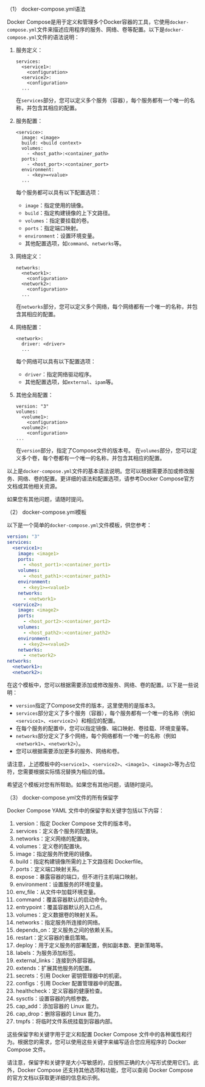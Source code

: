 （1）
docker-compose.yml语法

Docker Compose是用于定义和管理多个Docker容器的工具，它使用`docker-compose.yml`文件来描述应用程序的服务、网络、卷等配置。以下是`docker-compose.yml`文件的语法说明：

1. 服务定义：
   ```
   services:
     <service1>:
       <configuration>
     <service2>:
       <configuration>
     ...
   ```
   在`services`部分，您可以定义多个服务（容器），每个服务都有一个唯一的名称，并包含其相应的配置。

2. 服务配置：
   ```
   <service>:
     image: <image>
     build: <build context>
     volumes: 
       - <host_path>:<container_path>
     ports:
       - <host_port>:<container_port>
     environment:
       - <key>=<value>
     ...
   ```
   每个服务都可以具有以下配置选项：
   - `image`：指定使用的镜像。
   - `build`：指定构建镜像的上下文路径。
   - `volumes`：指定要挂载的卷。
   - `ports`：指定端口映射。
   - `environment`：设置环境变量。
   - 其他配置选项，如`command`、`networks`等。

3. 网络定义：
   ```
   networks:
     <network1>:
       <configuration>
     <network2>:
       <configuration>
     ...
   ```
   在`networks`部分，您可以定义多个网络，每个网络都有一个唯一的名称，并包含其相应的配置。

4. 网络配置：
   ```
   <network>:
     driver: <driver>
     ...
   ```
   每个网络可以具有以下配置选项：
   - `driver`：指定网络驱动程序。
   - 其他配置选项，如`external`、`ipam`等。

5. 其他全局配置：
   ```
   version: "3"
   volumes:
     <volume1>:
       <configuration>
     <volume2>:
       <configuration>
   ...
   ```
   在`version`部分，指定了Compose文件的版本号。
   在`volumes`部分，您可以定义多个卷，每个卷都有一个唯一的名称，并包含其相应的配置。

以上是`docker-compose.yml`文件的基本语法说明。您可以根据需要添加或修改服务、网络、卷的配置。更详细的语法和配置选项，请参考Docker Compose官方文档或其他相关资源。

如果您有其他问题，请随时提问。

（2）
docker-compose.yml模板

以下是一个简单的`docker-compose.yml`文件模板，供您参考：

```yaml
version: "3"
services:
  <service1>:
    image: <image1>
    ports:
      - <host_port1>:<container_port1>
    volumes:
      - <host_path1>:<container_path1>
    environment:
      - <key1>=<value1>
    networks:
      - <network1>
  <service2>:
    image: <image2>
    ports:
      - <host_port2>:<container_port2>
    volumes:
      - <host_path2>:<container_path2>
    environment:
      - <key2>=<value2>
    networks:
      - <network2>
networks:
  <network1>:
  <network2>:
```

在这个模板中，您可以根据需要添加或修改服务、网络、卷的配置。以下是一些说明：

- `version`指定了Compose文件的版本，这里使用的是版本3。
- `services`部分定义了多个服务（容器），每个服务都有一个唯一的名称（例如`<service1>`、`<service2>`）和相应的配置。
- 在每个服务的配置中，您可以指定镜像、端口映射、卷挂载、环境变量等。
- `networks`部分定义了多个网络，每个网络都有一个唯一的名称（例如`<network1>`、`<network2>`）。
- 您可以根据需要添加更多的服务、网络和卷。

请注意，上述模板中的`<service1>`、`<service2>`、`<image1>`、`<image2>`等为占位符，您需要根据实际情况替换为相应的值。

希望这个模板对您有所帮助。如果您有其他问题，请随时提问。


（3）
docker-compose.yml文件的所有保留字

Docker Compose YAML 文件中的保留字和关键字包括以下内容：
1. version：指定 Docker Compose 文件的版本号。
2. services：定义各个服务的配置块。
3. networks：定义网络的配置块。
4. volumes：定义卷的配置块。
5. image：指定服务所使用的镜像。
6. build：指定构建镜像所需的上下文路径和 Dockerfile。
7. ports：定义端口映射关系。
8. expose：暴露容器的端口，但不进行主机端口映射。
9. environment：设置服务的环境变量。
10. env_file：从文件中加载环境变量。
11. command：覆盖容器默认的启动命令。
12. entrypoint：覆盖容器默认的入口点。
13. volumes：定义数据卷的映射关系。
14. networks：指定服务所连接的网络。
15. depends_on：定义服务之间的依赖关系。
16. restart：定义容器的重启策略。
17. deploy：用于定义服务的部署配置，例如副本数、更新策略等。
18. labels：为服务添加标签。
19. external_links：连接到外部容器。
20. extends：扩展其他服务的配置。
21. secrets：引用 Docker 密钥管理器中的机密。
22. configs：引用 Docker 配置管理器中的配置。
23. healthcheck：定义容器的健康检查。
24. sysctls：设置容器的内核参数。
25. cap_add：添加容器的 Linux 能力。
26. cap_drop：删除容器的 Linux 能力。
27. tmpfs：将临时文件系统挂载到容器内部。

这些保留字和关键字用于定义和配置 Docker Compose 文件中的各种属性和行为。根据您的需求，您可以使用这些关键字来编写适合您应用程序的 Docker Compose 文件。

请注意，保留字和关键字是大小写敏感的，应按照正确的大小写形式使用它们。此外，Docker Compose 还支持其他选项和功能，您可以查阅 Docker Compose 的官方文档以获取更详细的信息和示例。











